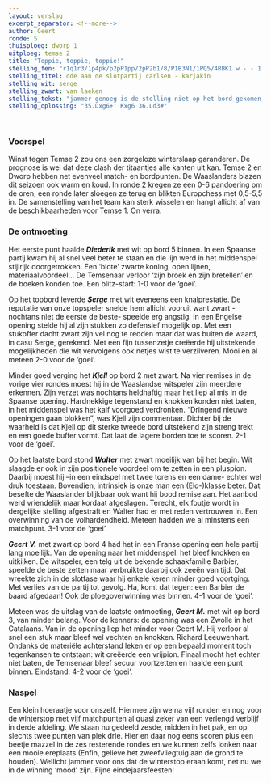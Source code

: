 ```yaml
---
layout: verslag
excerpt_separator: <!--more-->
author: Geert
ronde: 5
thuisploeg: dworp 1
uitploeg: temse 2
title: "Toppie, toppie, toppie!"
stelling_fen: "r1q1r3/1p4pk/p2pP1pp/2pP2b1/8/P1B3N1/1PQ5/4RBK1 w - - 1 35"
stelling_titel: ode aan de slotpartij carlsen - karjakin
stelling_wit: serge
stelling_zwart: van laeken
stelling_tekst: "jammer genoeg is de stelling niet op het bord gekomen, maar serge hoopte wel op Kh7 van zijn tegenstander. zwart koos voor een minder mooi einde dat eveneens 2 zetten later uit was. opgave: wit speelt en zet mat."
stelling_oplossing: "35.Dxg6+! Kxg6 36.Ld3#"

---
```

### Voorspel

Winst tegen Temse 2 zou ons een zorgeloze winterslaap garanderen. De prognose is wel dat deze clash der titaantjes alle kanten uit kan. Temse 2 en Dworp hebben net evenveel match- en bordpunten. De Waaslanders blazen dit seizoen ook warm en koud. In ronde 2 kregen ze een 0-6 pandoering om de oren, een ronde later sloegen ze terug en blikten Europchess met 0,5-5,5 in. De samenstelling van het team kan sterk wisselen en hangt allicht af van de beschikbaarheden voor Temse 1. On verra.<!--more-->

### De ontmoeting

Het eerste punt haalde **_Diederik_** met wit op bord 5 binnen. In een Spaanse partij kwam hij al snel veel beter te staan en die lijn werd in het middenspel stijlrijk doorgetrokken. Een ‘blote’ zwarte koning, open lijnen, materiaalvoordeel… De Temsenaar verloor ‘zijn broek en zijn bretellen’ en de boeken konden toe. Een blitz-start: 1-0 voor de ‘goei’.

Op het topbord leverde **_Serge_** met wit eveneens een knalprestatie. De reputatie van onze topspeler snelde hem allicht vooruit want zwart -nochtans niet de eerste de beste- speelde erg angstig. In een Engelse opening stelde hij al zijn stukken zo defensief mogelijk op. Met een stukoffer dacht zwart zijn vel nog te redden maar dat was buiten de waard, in casu Serge, gerekend. Met een fijn tussenzetje creëerde hij uitstekende mogelijkheden die wit vervolgens ook netjes wist te verzilveren. Mooi en al meteen 2-0 voor de ‘goei’.

Minder goed verging het **_Kjell_** op bord 2 met zwart. Na vier remises in de vorige vier rondes moest hij in de Waaslandse witspeler zijn meerdere erkennen. Zijn verzet was nochtans heldhaftig maar het liep al mis in de Spaanse opening. Hardnekkige tegenstand en knokken konden niet baten, in het middenspel was het kalf voorgoed verdronken. “Dringend nieuwe openingen gaan blokken”, was Kjell zijn commentaar. Dichter bij de waarheid is dat Kjell op dit sterke tweede bord uitstekend zijn streng trekt en een goede buffer vormt. Dat laat de lagere borden toe te scoren. 2-1 voor de ‘goei’.

Op het laatste bord stond **_Walter_** met zwart moeilijk van bij het begin. Wit slaagde er ook in zijn positionele voordeel om te zetten in een pluspion. Daarbij moest hij –in een eindspel met twee torens en een dame- echter wel druk toestaan. Bovendien, intrinsiek is onze man een (Elo-)klasse beter. Dat besefte de Waaslander blijkbaar ook want hij bood remise aan. Het aanbod werd vriendelijk maar kordaat afgeslagen. Terecht, elk foutje wordt in dergelijke stelling afgestraft en Walter had er met reden vertrouwen in. Een overwinning van de volhardendheid. Meteen hadden we al minstens een matchpunt. 3-1 voor de ‘goei’.

**_Geert V._** met zwart op bord 4 had het in een Franse opening een hele partij lang moeilijk. Van de opening naar het middenspel: het bleef knokken en uitkijken. De witspeler, een telg uit de bekende schaakfamilie Barbier, speelde de beste zetten maar verbruikte daarbij ook zeeën van tijd. Dat wreekte zich in de slotfase waar hij enkele keren minder goed voortging. Met verlies van de partij tot gevolg. Ha, komt dat tegen: een Barbier de baard afgedaan! Ook de ploegoverwinning was binnen. 4-1 voor de ‘goei’.

Meteen was de uitslag van de laatste ontmoeting, **_Geert M._** met wit op bord 3, van minder belang. Voor de kenners: de opening was een Zwolle in het Catalaans. Van in de opening liep het minder voor Geert M. Hij verloor al snel een stuk maar bleef wel vechten en knokken. Richard Leeuwenhart. Ondanks de materiële achterstand leken er op een bepaald moment toch tegenkansen te ontstaan: wit creëerde een vrijpion. Finaal mocht het echter niet baten, de Temsenaar bleef secuur voortzetten en haalde een punt binnen. Eindstand: 4-2 voor de ‘goei’.

### Naspel

Een klein hoeraatje voor onszelf. Hiermee zijn we na vijf ronden en nog voor de winterstop met vijf matchpunten al quasi zeker van een verlengd verblijf in derde afdeling. We staan nu gedeeld zesde, midden in het pak, en op slechts twee punten van plek drie. Hier en daar nog eens scoren plus een beetje mazzel in de zes resterende rondes en we kunnen zelfs lonken naar een mooie ereplaats (Enfin, gelieve het zweefvliegtuig aan de grond te houden). Wellicht jammer voor ons dat de winterstop eraan komt, net nu we in de winning ‘mood’ zijn. Fijne eindejaarsfeesten!
